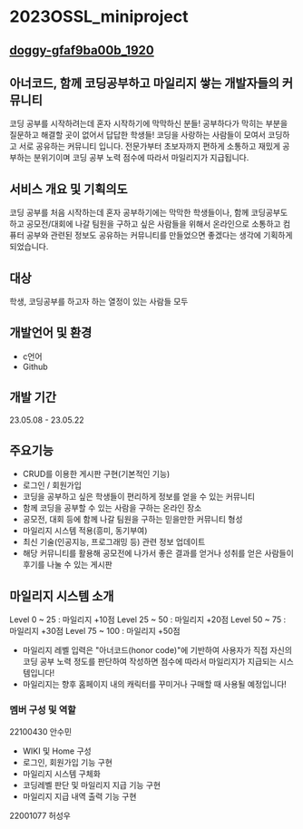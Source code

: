 # 2023OSSL_miniproject
[doggy-gfaf9ba00b_1920](https://github.com/2023OSSLteam9/2023OSSL_miniproject/assets/130054828/c62e69ad-c3af-409f-9022-97c4d185b931)
---

## 아너코드, 함께 코딩공부하고 마일리지 쌓는 개발자들의 커뮤니티
코딩 공부를 시작하려는데 혼자 시작하기에 막막하신 분들!
공부하다가 막히는 부분을 질문하고 해결할 곳이 없어서 답답한 학생들!
코딩을 사랑하는 사람들이 모여서 코딩하고 서로 공유하는 커뮤니티 입니다. 
전문가부터 초보자까지 편하게 소통하고 재밌게 공부하는 분위기이며 코딩 공부 노력 점수에 따라서 마일리지가 지급됩니다.

## 서비스 개요 및 기획의도
코딩 공부를 처음 시작하는데 혼자 공부하기에는 막막한 학생들이나,
함께 코딩공부도 하고 공모전/대회에 나갈 팀원을 구하고 싶은 사람들을 위해서
온라인으로 소통하고 컴퓨터 공부와 관련된 정보도 공유하는 커뮤니티를 만들었으면 좋겠다는 생각에 기획하게 되었습니다.

## 대상
학생, 코딩공부를 하고자 하는 열정이 있는 사람들 모두

## 개발언어 및 환경
- c언어
- Github

## 개발 기간
23.05.08 - 23.05.22

## 주요기능
- CRUD를 이용한 게시판 구현(기본적인 기능)
- 로그인 / 회원가입 
- 코딩을 공부하고 싶은 학생들이 편리하게 정보를 얻을 수 있는 커뮤니티
- 함께 코딩을 공부할 수 있는 사람을 구하는 온라인 장소
- 공모전, 대회 등에 함께 나갈 팀원을 구하는 믿을만한 커뮤니티 형성 
- 마일리지 시스템 적용(흥미, 동기부여)
- 최신 기술(인공지능, 프로그래밍 등) 관련 정보 업데이트
- 해당 커뮤니티를 활용해 공모전에 나가서 좋은 결과를 얻거나 성취를 얻은 사람들이 후기를 나눌 수 있는 게시판

## 마일리지 시스템 소개
Level 0 ~ 25 : 마일리지 +10점
Level 25 ~ 50 : 마일리지 +20점
Level 50 ~ 75 : 마일리지 +30점
Level 75 ~ 100 : 마일리지 +50점

* 마일리지 레벨 입력은 "아너코드(honor code)"에 기반하여 사용자가 직접 자신의 코딩 공부 노력 정도를 판단하여 작성하면 점수에 따라서 마일리지가 지급되는 시스템입니다!
* 마일리지는 향후 홈페이지 내의 캐릭터를 꾸미거나 구매할 때 사용될 예정입니다!

### 멤버 구성 및 역할
22100430 안수민
- WIKI 및 Home 구성
- 로그인, 회원가입 기능 구현
- 마일리지 시스템 구체화
- 코딩레벨 판단 및 마일리지 지급 기능 구현
- 마일리지 지급 내역 출력 기능 구현

22001077 허성우



